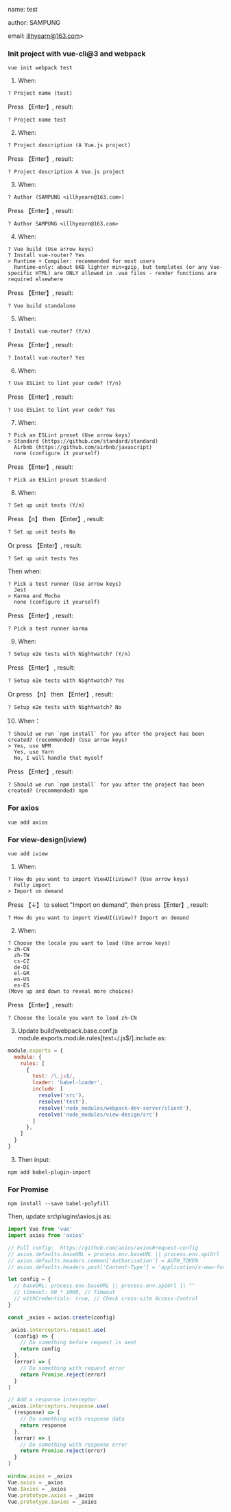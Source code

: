 name: test

author: SAMPUNG

email: illhyearn@163.com>

### Init project with vue-cli@3 and webpack

```shell
vue init webpack test
```

1. When:

```shell
? Project name (test)
```
Press 【Enter】, result:

```shell
? Project name test
```

2. When:

```shell
? Project description (A Vue.js project)
```
Press 【Enter】, result:

```shell
? Project description A Vue.js project
```

3. When:

```shell
? Author (SAMPUNG <illhyearn@163.com>)
```
Press 【Enter】, result:

```shell
? Author SAMPUNG <illhyearn@163.com>
```

4. When:

```shell
? Vue build (Use arrow keys)
? Install vue-router? Yes
> Runtime + Compiler: recommended for most users
  Runtime-only: about 6KB lighter min+gzip, but templates (or any Vue-specific HTML) are ONLY allowed in .vue files - render functions are required elsewhere
```
Press 【Enter】, result:

```shell
? Vue build standalone
```

5. When:

```shell
? Install vue-router? (Y/n)
```

Press 【Enter】, result:

```shell
? Install vue-router? Yes
```

6. When:

```shell
? Use ESLint to lint your code? (Y/n)
```

Press 【Enter】, result:

```shell
? Use ESLint to lint your code? Yes
```

7. When:

```shell
? Pick an ESLint preset (Use arrow keys)
> Standard (https://github.com/standard/standard)
  Airbnb (https://github.com/airbnb/javascript)
  none (configure it yourself)
```

Press 【Enter】, result:

```shell
? Pick an ESLint preset Standard
```

8. When:

```shell
? Set up unit tests (Y/n)
```

Press 【n】 then 【Enter】, result:

```shell
? Set up unit tests No
```

Or press 【Enter】, result:

```shell
? Set up unit tests Yes
```

Then when:

```shell
? Pick a test runner (Use arrow keys)
  Jest
> Karma and Mocha
  none (configure it yourself)
```
Press 【Enter】, result:

```shell
? Pick a test runner karma
```

9. When:

```shell
? Setup e2e tests with Nightwatch? (Y/n)
```

Press 【Enter】 , result:

```shell
? Setup e2e tests with Nightwatch? Yes
```

Or press 【n】 then 【Enter】, result:

```shell
? Setup e2e tests with Nightwatch? No
```

10. When：

```shell
? Should we run `npm install` for you after the project has been created? (recommended) (Use arrow keys)
> Yes, use NPM
  Yes, use Yarn
  No, I will handle that myself
```

Press 【Enter】, result:

```shell
? Should we run `npm install` for you after the project has been created? (recommended) npm
```

### For axios

```shell
vue add axios
```

### For view-design(iview)

```shell
vue add iview
```

1. When:

```shell
? How do you want to import ViewUI(iView)? (Use arrow keys)
  Fully import
> Import on demand
```

Press 【↓】 to select "Import on demand", then press【Enter】, result:

```shell
? How do you want to import ViewUI(iView)? Import on demand
```

2. When:

```shell
? Choose the locale you want to load (Use arrow keys)
> zh-CN
  zh-TW
  cs-CZ
  de-DE
  el-GR
  en-US
  es-ES
(Move up and down to reveal more choices)
```

Press 【Enter】, result:

```shell
? Choose the locale you want to load zh-CN
```

3. Update build\webpack.base.conf.js module.exports.module.rules[test=/\.js$/].include as:

```javascript
module.exports = {
  module: {
    rules: [
      {
        test: /\.js$/,
        loader: 'babel-loader',
        include: [
          resolve('src'),
          resolve('test'),
          resolve('node_modules/webpack-dev-server/client'),
          resolve('node_modules/view-design/src')
        ]
      },
    ]
  }
}
```

3. Then input:

```shell
npm add babel-plugin-import
```

### For Promise

```shell
npm install --save babel-polyfill
```

Then, update src\plugins\axios.js as:

```javascript
import Vue from 'vue'
import axios from 'axios'

// Full config:  https://github.com/axios/axios#request-config
// axios.defaults.baseURL = process.env.baseURL || process.env.apiUrl || ''
// axios.defaults.headers.common['Authorization'] = AUTH_TOKEN
// axios.defaults.headers.post['Content-Type'] = 'application/x-www-form-urlencoded'

let config = {
  // baseURL: process.env.baseURL || process.env.apiUrl || ""
  // timeout: 60 * 1000, // Timeout
  // withCredentials: true, // Check cross-site Access-Control
}

const _axios = axios.create(config)

_axios.interceptors.request.use(
  (config) => {
    // Do something before request is sent
    return config
  },
  (error) => {
    // Do something with request error
    return Promise.reject(error)
  }
)

// Add a response interceptor
_axios.interceptors.response.use(
  (response) => {
    // Do something with response data
    return response
  },
  (error) => {
    // Do something with response error
    return Promise.reject(error)
  }
)

window.axios = _axios
Vue.axios = _axios
Vue.$axios = _axios
Vue.prototype.axios = _axios
Vue.prototype.$axios = _axios
```
